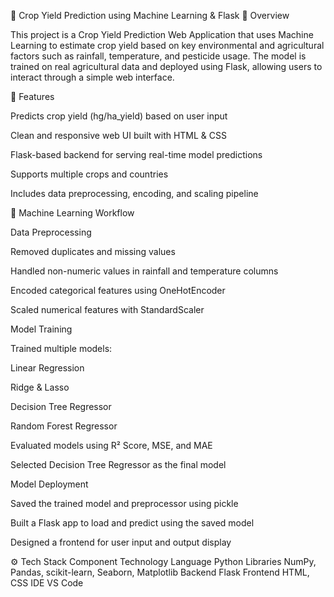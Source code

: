🌾 Crop Yield Prediction using Machine Learning & Flask
📘 Overview

This project is a Crop Yield Prediction Web Application that uses Machine Learning to estimate crop yield based on key environmental and agricultural factors such as rainfall, temperature, and pesticide usage.
The model is trained on real agricultural data and deployed using Flask, allowing users to interact through a simple web interface.

🚀 Features

Predicts crop yield (hg/ha_yield) based on user input

Clean and responsive web UI built with HTML & CSS

Flask-based backend for serving real-time model predictions

Supports multiple crops and countries

Includes data preprocessing, encoding, and scaling pipeline

🧠 Machine Learning Workflow

Data Preprocessing

Removed duplicates and missing values

Handled non-numeric values in rainfall and temperature columns

Encoded categorical features using OneHotEncoder

Scaled numerical features with StandardScaler

Model Training

Trained multiple models:

Linear Regression

Ridge & Lasso

Decision Tree Regressor

Random Forest Regressor

Evaluated models using R² Score, MSE, and MAE

Selected Decision Tree Regressor as the final model

Model Deployment

Saved the trained model and preprocessor using pickle

Built a Flask app to load and predict using the saved model

Designed a frontend for user input and output display

⚙️ Tech Stack
Component	Technology
Language	Python
Libraries	NumPy, Pandas, scikit-learn, Seaborn, Matplotlib
Backend	Flask
Frontend	HTML, CSS
IDE	VS Code
